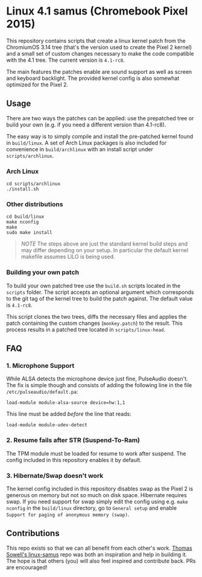 # Linux 4.1 samus (Chromebook Pixel 2015)

This repository contains scripts that create a linux kernel patch from the
ChromiumOS 3.14 tree (that's the version used to create the Pixel 2 kernel)
and a small set of custom changes necessary to make the code compatible
with the 4.1 tree. The current version is `4.1-rc8`.

The main features the patches enable are sound support as well as screen and
keyboard backlight. The provided kernel config is also somewhat optimized
for the Pixel 2.

## Usage

There are two ways the patches can be applied: use the prepatched tree
or build your own (e.g. if you need a different version than 4.1-rc8).

The easy way is to simply compile and install the pre-patched kernel found in
`build/linux`. A set of Arch Linux packages is also included for convenience
in `build/archlinux` with an install script under `scripts/archlinux`.

### Arch Linux
```
cd scripts/archlinux
./install.sh
```
### Other distributions
```
cd build/linux
make nconfig
make
sudo make install
```
> *NOTE* The steps above are just the standard kernel build steps and may
> differ depending on your setup. In particular the default kernel makefile
> assumes LILO is being used.

### Building your own patch

To build your own patched tree use the `build.sh` scripts located in the
`scripts` folder. The script accepts an optional argument which corresponds 
to the git tag of the kernel tree to build the patch against. The default
value is `4.1-rc8`.

This script clones the two trees, diffs the necessary files and applies the
patch containing the custom changes (`monkey.patch`) to the result. This
process results in a patched tree located in `scripts/linux-head`.

## FAQ

### 1. Microphone Support

While ALSA detects the microphone device just fine, PulseAudio doesn't. The
fix is simple though and consists of adding the following line in the file
`/etc/pulseaudio/default.pa`:
```
load-module module-alsa-source device=hw:1,1
```
This line must be added *before* the line that reads:
```
load-module module-udev-detect
```

### 2. Resume fails after STR (Suspend-To-Ram)

The TPM module must be loaded for resume to work after suspend. The config
included in this repository enables it by default.

### 3. Hibernate/Swap doesn't work

The kernel config included in this repository disables swap as the Pixel 2
is generous on memory but not so much on disk space. Hibernate requires
swap. If you need support for swap simply edit the config using e.g.
`make nconfig` in the `build/linux` directory, go to `General setup` and
enable `Support for paging of anonymous memory (swap)`.

## Contributions

This repo exists so that we can all benefit from each other's work.
[Thomas Sowell's linux-samus](https://github.com/tsowell/linux-samus) repo
was both an inspiration and help in building it. The hope is that others
(you) will also feel inspired and contribute back. PRs are encouraged!


